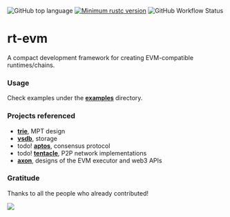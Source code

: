 ![GitHub top language](https://img.shields.io/github/languages/top/rust-util-collections/rt-evm)
[![Minimum rustc version](https://img.shields.io/badge/rustc-1.65+-lightgray.svg)](https://github.com/rust-random/rand#rust-version-requirements)
![GitHub Workflow Status](https://img.shields.io/github/actions/workflow/status/rust-util-collections/rt-evm/rust.yml?branch=master)

# rt-evm

A compact development framework for creating EVM-compatible runtimes/chains.

### Usage

Check examples under the [**examples**](./examples) directory.

### Projects referenced

- [**trie**](https://github.com/paritytech/trie), MPT design
- [**vsdb**](https://github.com/rust-util-collections/vsdb), storage
- todo! [**aptos**](https://github.com/aptos-labs/aptos-core), consensus protocol
- todo! [**tentacle**](https://github.com/nervosnetwork/tentacle), P2P network implementations
- [**axon**](https://github.com/axonweb3/axon), designs of the EVM executor and web3 APIs

### Gratitude

Thanks to all the people who already contributed!

<a href="https://github.com/rust-util-collections/rt-evm/graphs/contributors">
  <img src="https://contributors-img.web.app/image?repo=rust-util-collections/rt-evm"/>
</a>
